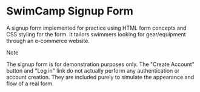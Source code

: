 # SwimCamp Signup Form
A signup form implemented for practice using HTML form concepts and CSS styling for the form. It tailors swimmers looking for gear/equipment through an e-commerce website.

> [!NOTE]
> The signup form is for demonstration purposes only. The "Create Account" button and "Log in" link do not actually perform any authentication or account creation. They are included purely to simulate the appearance and flow of a real form.
